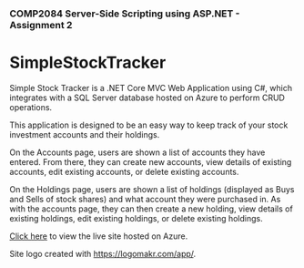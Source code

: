### COMP2084 Server-Side Scripting using ASP.NET - Assignment 2
# SimpleStockTracker
Simple Stock Tracker is a .NET Core MVC Web Application using C#,
which integrates with a SQL Server database hosted on Azure to perform CRUD operations.

This application is designed to be an easy way to keep track of your stock investment accounts and their holdings.

On the Accounts page, users are shown a list of accounts they have entered. From there, they can create new accounts, view details of existing accounts, edit existing accounts, or delete existing accounts.

On the Holdings page, users are shown a list of holdings (displayed as Buys and Sells of stock shares) and what account they were purchased in. As with the accounts page, they can then create a new holding, view details of existing holdings, edit existing holdings, or delete existing holdings.

[Click here](https://simplestocktracker.azurewebsites.net/) to view the live site hosted on Azure.

Site logo created with https://logomakr.com/app/.
